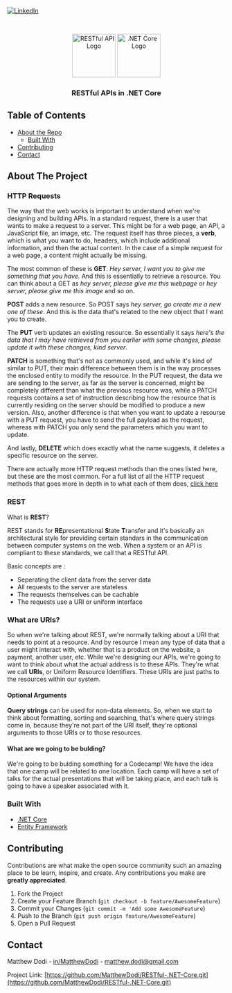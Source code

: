 [![LinkedIn][linkedin-shield]][linkedin-url]

<!-- PROJECT LOGO -->
<br />
<p align="center">
    <img src="https://snmpcenter.com/wp-content/uploads/2016/10/RESTful-API-logo-for-light-bg.png" alt="RESTful API Logo" width="100">
    <img src="https://unop.uk/content/images/2017/08/NET-Core-Logo-1.png" alt=".NET Core Logo" width="100">

  <h3 align="center">RESTful APIs in .NET Core</h3>
</p>

<!-- TABLE OF CONTENTS -->

## Table of Contents

- [About the Repo](#about-the-project)
  - [Built With](#built-with)
- [Contributing](#contributing)
- [Contact](#contact)

<!-- ABOUT THE PROJECT -->

## About The Project

### HTTP Requests

The way that the web works is important to understand when we're designing and building APIs. In a standard request, there is a user that wants to make a request to a server. This might be for a web page, an API, a JavaScript file, an image, etc. The request itself has three pieces, a **verb**, which is what you want to do, headers, which include additional information, and then the actual content. In the case of a simple request for a web page, a content might actually be missing.

The most common of these is **GET**. _Hey server, I want you to give me something that you have._ And this is essentially to retrieve a resource. You can think about a GET as _hey server, please give me this webpage_ or _hey server, please give me this image_ and so on.

**POST** adds a new resource. So POST says _hey server, go create me a new one of these_. And this is the data that's related to the new object that I want you to create.

The **PUT** verb updates an existing resource. So essentially it says _here's the data that I may have retrieved from you earlier with some changes, please update it with these changes, kind server_.

**PATCH** is something that's not as commonly used, and while it's kind of similar to PUT, their main difference between them is in the way processes the enclosed entity to modify the resource. In the PUT request, the data we are sending to the server, as far as the server is concerned, might be completely different than what the previous resource was, while a PATCH requests contains a set of instruction describing how the resource that is currently residing on the server should be modified to produce a new version. Also, another difference is that when you want to update a resourse with a PUT request, you have to send the full payload as the request, whereas with PATCH you only send the parameters which you want to update.

And lastly, **DELETE** which does exactly what the name suggests, it deletes a specific resource on the server.

There are actually more HTTP request methods than the ones listed here, but these are the most common. For a full list of all the HTTP request methods that goes more in depth in to what each of them does, [click here](https://developer.mozilla.org/en-US/docs/Web/HTTP/Methods)

### REST

What is **REST**?

REST stands for **RE**presentational **S**tate **T**ransfer and it's basically an architectural style for providing certain standars in the communication between computer systems on the web. When a system or an API is compliant to these standards, we call that a RESTful API.

Basic concepts are :

- Seperating the client data from the server data
- All requests to the server are stateless
- The requests themselves can be cachable
- The requests use a URI or uniform interface

### What are URIs?

So when we're talking about REST, we're normally talking about a URI that needs to point at a resource. And by resource I mean any type of data that a user might interact with, whether that is a product on the website, a payment, another user, etc. While we're designing our APIs, we're going to want to think about what the actual address is to these APIs. They're what we call **URIs**, or Uniform Resource Identifiers. These URIs are just paths to the resources within our system.

#### Optional Arguments

**Query strings** can be used for non-data elements. So, when we start to think about formatting, sorting and searching, that's where query strings come in, because they're not part of the URI itself, they're optional arguments to those URIs or to those resources.

#### What are we going to be bulding?

We're going to be bulding something for a Codecamp! We have the idea that one camp will be related to one location. Each camp will have a set of talks for the actual presentations that will be taking place, and each talk is going to have a speaker associated with it.

### Built With

- [.NET Core](https://docs.microsoft.com/en-us/aspnet/core/?view=aspnetcore-2.2)
- [Entity Framework](https://docs.microsoft.com/en-us/ef/ef6/)

<!-- CONTRIBUTING -->

## Contributing

Contributions are what make the open source community such an amazing place to be learn, inspire, and create. Any contributions you make are **greatly appreciated**.

1. Fork the Project
2. Create your Feature Branch (`git checkout -b feature/AwesomeFeature`)
3. Commit your Changes (`git commit -m 'Add some AwesomeFeature`)
4. Push to the Branch (`git push origin feature/AwesomeFeature`)
5. Open a Pull Request

<!-- CONTACT -->

## Contact

Matthew Dodi - [in/MatthewDodi](https://linkedin.com/in/MatthewDodi) - matthew.dodi@gmail.com

Project Link: [https://github.com/MatthewDodi/RESTful-.NET-Core.git](https://github.com/MatthewDodi/RESTful-.NET-Core.git)

<!-- MARKDOWN LINKS & IMAGES -->

[linkedin-shield]: https://img.shields.io/badge/-LinkedIn-black.svg?style=flat-square&logo=linkedin&colorB=555
[linkedin-url]: https://linkedin.com/in/MatthewDodi

